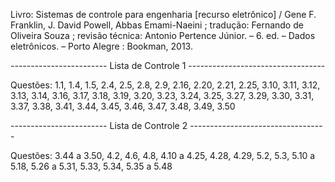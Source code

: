Livro: Sistemas de controle para engenharia [recurso eletrônico] / Gene F. Franklin, J. David Powell, Abbas Emami-Naeini ; tradução: Fernando de Oliveira Souza ; revisão técnica: Antonio Pertence Júnior. – 6. ed. – Dados eletrônicos. – Porto Alegre : Bookman, 2013.

------------------------ Lista de Controle 1 ----------------------------------

Questões: 1.1, 1.4, 1.5, 2.4, 2.5, 2.8, 2.9, 2.16, 2.20, 2.21, 2.25, 3.10, 3.11, 3.12, 3.13, 3.14, 3.16, 3.17, 3.18, 3.19, 3.20, 3.23, 3.24, 3.25, 3.27, 3.29, 3.30, 3.31, 3.37, 3.38, 3.41, 3.44, 3.45, 3.46, 3.47, 3.48, 3.49, 3.50


------------------------ Lista de Controle 2 ----------------------------------

Questões: 3.44 a 3.50, 4.2, 4.6, 4.8, 4.10 a 4.25, 4.28, 4.29, 5.2, 5.3, 5.10 a 5.18, 5.26 a 5.31, 5.33, 5.34, 5.35 a 5.48
